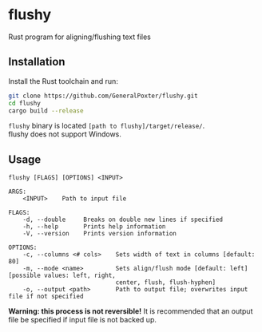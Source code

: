 # flushy
Rust program for aligning/flushing text files

## Installation
Install the Rust toolchain and run:
```sh
git clone https://github.com/GeneralPoxter/flushy.git
cd flushy
cargo build --release
```
`flushy` binary is located `[path to flushy]/target/release/`.  
flushy does not support Windows.

## Usage
```
flushy [FLAGS] [OPTIONS] <INPUT>

ARGS:
    <INPUT>    Path to input file

FLAGS:
    -d, --double     Breaks on double new lines if specified
    -h, --help       Prints help information
    -V, --version    Prints version information

OPTIONS:
    -c, --columns <# cols>    Sets width of text in columns [default: 80]
    -m, --mode <name>         Sets align/flush mode [default: left] [possible values: left, right,
                              center, flush, flush-hyphen]
    -o, --output <path>       Path to output file; overwrites input file if not specified
```

**Warning: this process is not reversible!**
It is recommended that an output file be specified if input file is not backed up.
